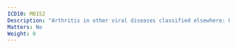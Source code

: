 ```yaml
---
ICD10: M0152
Description: "Arthritis in other viral diseases classified elsewhere: Upper arm"
Matters: No
Weight: 0
---
```


